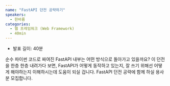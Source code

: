 ```yaml
---
name: "FastAPI 던전 공략하기"
speakers:
  - 한바름
categories:
  - 웹 프레임워크 (Web Framework)
  - 40min
---
```


- 발표 길이: 40분

순수 파이썬 코드로 짜여진 FastAPI 내부는 어떤 방식으로 돌아가고 있을까요?
이 던전을 한층 한층 내려가다 보면, FastAPI가 어떻게 동작하고 있는지, 잘 쓰기 위해선 어떻게 해야하는지 이해하시는데 도움이 되실 겁니다. 
FastAPI 던전 공략에 함께 하실 용사분 모집합니다.
